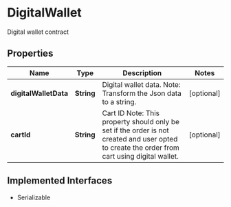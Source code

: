 

# DigitalWallet

Digital wallet contract

## Properties

| Name | Type | Description | Notes |
|------------ | ------------- | ------------- | -------------|
|**digitalWalletData** | **String** | Digital wallet data.  Note: Transform the Json data to a string. |  [optional] |
|**cartId** | **String** | Cart ID  Note: This property should only be set if the order is not created and user opted to   create the order from cart using digital wallet. |  [optional] |


## Implemented Interfaces

* Serializable


